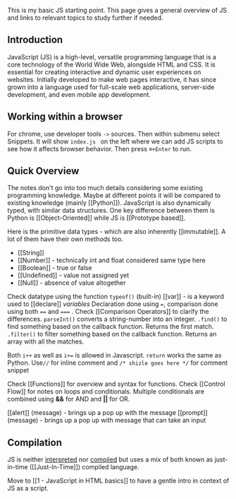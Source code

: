 This is my basic JS starting point. This page gives a general overview of JS and links to relevant topics to study further if needed.

## Introduction

JavaScript (JS) is a high-level, versatile programming language that is a core technology of the World Wide Web, alongside HTML and CSS. It is essential for creating interactive and dynamic user experiences on websites. Initially developed to make web pages interactive, it has since grown into a language used for full-scale web applications, server-side development, and even mobile app development.

## Working within a browser

For chrome, use developer tools `->` sources. Then within submenu select Snippets. It will show `index.js `  on the left where we can add JS scripts to see how it affects browser behavior. Then press `⌘+Enter` to run.

## Quick Overview

The notes don't go into too much details considering some existing programming knowledge. Maybe at different points it will be compared to existing knowledge (mainly [[Python]]). JavaScript is also dynamically typed, with similar data structures. One key difference between them is Python is [[Object-Oriented]] while JS is [[Prototype based]]. 

Here is the primitive data types - which are also inherently [[immutable]]. A lot of them have their own methods too.
- [[String]]
- [[Number]] - technically int and float considered same type here
- [[Boolean]] - true or false
- [[Undefined]] - value not assigned yet
- [[Null]] - absence of value altogether

Check datatype using the function  `typeof()` (built-in)
[[var]] - is a keyword used to [[declare]] *variables* 
Declaration done using `=`, comparison done using both `==` and `===` . Check [[Comparison Operators]] to clarify the differences.
`parseInt()` converts a string-number into an integer.
`.find()` to find something based on the callback function. Returns the first match.
`.filter()` to filter something based on the callback function. Returns an array with all the matches.

Both `i++` as well as `i+=` is allowed in Javascript. 
`return` works the same as Python.
Use`//` for inline comment and `/* shizle goes here */` for comment snippet

Check [[Functions]] for overview and syntax for functions.
Check [[Control Flow]] for notes on loops and conditionals.
Multiple conditionals are combined using **&&** for AND and **||** for OR.

[[alert]] (message) -  brings up a pop up with the message
[[prompt]] (message) - brings up a pop up with message that can take an input 

## Compilation

JS is neither [interpreted](../../General%20Ideas/interpreted.md) nor [compiled](../../General%20Ideas/compiled.md) but uses a mix of both known as just-in-time ([[Just-In-Time]]) compiled language.

Move to [[1 - JavaScript in HTML basics]] to have a gentle intro in context of JS as a script.